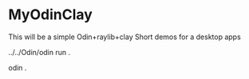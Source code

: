 # MyOdinClay
This will be a simple Odin+raylib+clay 
Short demos for a desktop apps


../../Odin/odin run .

odin .